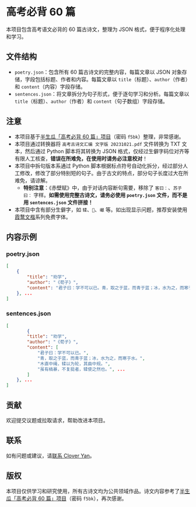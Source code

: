 # 高考必背 60 篇

本项目包含高考语文必背的 60 篇古诗文，整理为 JSON 格式，便于程序化处理和学习。

## 文件结构

- `poetry.json`：包含所有 60 篇古诗文的完整内容，每篇文章以 JSON 对象存储，字段包括标题、作者和内容。每篇文章以 `title`（标题）、`author`（作者）和 `content`（内容）字段存储。
- `sentences.json`：将文章拆分为句子形式，便于逐句学习和分析。每篇文章以 `title`（标题）、`author`（作者）和 `content`（句子数组）字段存储。

## 注意

- 本项目基于[半生瓜「高考必背 60 篇」项目](https://wwz.lanzouj.com/b02jeq7sh)（密码 `f5bk`）整理，非常感谢。
- 本项目通过转换器将 `高考古诗文汇编 文字版 20231021.pdf` 文件转换为 TXT 文本，然后通过 Python 脚本将其转换为 JSON 格式，仅经过生僻字码位对齐等有限人工核查，**错误在所难免，在使用时请务必注意校对**！
- 本项目中拆句版本系通过 Python 脚本根据标点符号自动化拆分，经过部分人工修改，修改了部分特别短的句子。由于古文的特点，部分句子长度过大在所难免，请谅解。
  - **特别注意**：《赤壁赋》中，由于对话内容断句需要，移除了 `客曰：`、`苏子曰：` 字样。**如需使用完整古诗文，请务必使用 `poetry.json` 文件，而不是用 `sentences.json` 文件拼接！**
- 本项目中含有部分生僻字，如 `𫐓`、`𪭢`、`𪩘` 等。如出现显示问题，推荐安装使用[霞鹜文楷](https://github.com/lxgw/LxgwWenKai)系列免费字体。

## 内容示例

### poetry.json
```json
[
	{
        "title": "劝学",
        "author": "《荀子》",
        "content": "君子曰：学不可以已。青，取之于蓝，而青于蓝；冰，水为之，而寒于水。木直中绳，𫐓以为轮，其曲中规。虽有槁暴，不复挺者，𫐓使之然也。故木受绳则直，金就砺则利，君子博学而日省乎己，则知明而行无过矣。吾尝终日而思矣，不如须臾之所学也；吾尝跂而望矣，不如登高之博见也。登高而招，臂非加长也，而见者远；顺风而呼，声非加疾也，而闻者彰。假舆马者，非利足也，而致千里；假舟楫者，非能水也，而绝江河。君子生非异也，善假于物也。积土成山，风雨兴焉；积水成渊，蛟龙生焉；积善成德，而神明自得，圣心备焉。故不积跬步，无以至千里；不积小流，无以成江海。骐骥一跃，不能十步；驽马十驾，功在不舍。锲而舍之，朽木不折；锲而不舍，金石可镂。蚓无爪牙之利，筋骨之强，上食埃土，下饮黄泉，用心一也。蟹六跪而二螯，非蛇鳝之穴无可寄托者，用心躁也。"
	}, ...
]
```

### sentences.json
```json
[
	    {
        "title": "劝学",
        "author": "《荀子》",
        "content": [
            "君子曰：学不可以已。",
            "青，取之于蓝，而青于蓝；冰，水为之，而寒于水。",
            "木直中绳，𫐓以为轮，其曲中规。",
            "虽有槁暴，不复挺者，𫐓使之然也。", ...
        ]
    }, ...
]
```

## 贡献

欢迎提交议题或拉取请求，帮助改进本项目。

## 联系

如有问题或建议，请[联系 Clover Yan](https://www.khyan.top/contact)。

## 版权

本项目仅供学习和研究使用，所有古诗文均为公共领域作品。诗文内容参考了[半生瓜「高考必背 60 篇」项目](https://wwz.lanzouj.com/b02jeq7sh)（密码 `f5bk`），再次感谢。
